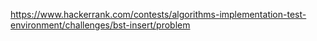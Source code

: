 https://www.hackerrank.com/contests/algorithms-implementation-test-environment/challenges/bst-insert/problem